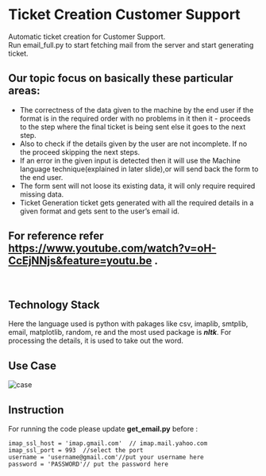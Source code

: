# Ticket Creation Customer Support
Automatic ticket creation for Customer Support.<br>
Run email_full.py to start fetching mail from the server and start generating ticket.<br>
## Our topic focus on basically these particular areas:
- The correctness of the data given to the machine by the end user if the format is in the required order with no problems in it then it - proceeds to the step where the final ticket is being sent else it goes to the next step.
- Also to check if the details given by the user are not incomplete. If no the proceed skipping the next steps.
- If  an error in the given input is detected then it will use the Machine language technique(explained in later slide),or will send back the form to the end user.
- The form sent will not loose its existing data, it will only require required missing data.
- Ticket Generation ticket gets generated with all the required details in a given format and gets sent to the user’s email id.

## For reference refer https://www.youtube.com/watch?v=oH-CcEjNNjs&feature=youtu.be .<br>
<br>

## Technology Stack

Here the language used is python with pakages like csv, imaplib, smtplib, email, matplotlib, random, re and the most used package is **_nltk_**. For processing the details, it is used to take out the word. 
<br>
## Use Case
![case](https://user-images.githubusercontent.com/36475185/57319808-13196d80-711b-11e9-9d31-6f158c9e1ca5.png)

## Instruction 
For running the code please update **get_email.py** before :<br>
```
imap_ssl_host = 'imap.gmail.com'  // imap.mail.yahoo.com
imap_ssl_port = 993  //select the port
username = 'username@gmail.com'//put your username here
password = 'PASSWORD'// put the password here
  ```
